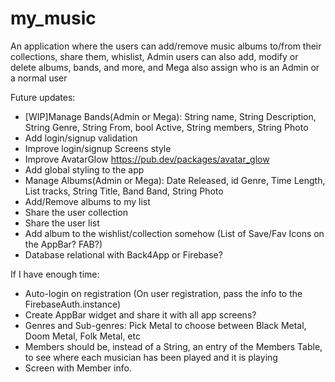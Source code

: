 # my_music

An application where the users can add/remove music albums to/from their collections, share them, whislist, Admin users can also add, modify or delete albums, bands, and more, and Mega also assign who is an Admin or a normal user

Future updates:
- [WIP]Manage Bands(Admin or Mega): String name, String Description, String Genre, String From, bool Active, String members, String Photo
- Add login/signup validation
- Improve login/signup Screens style
- Improve AvatarGlow https://pub.dev/packages/avatar_glow
- Add global styling to the app
- Manage Albums(Admin or Mega): Date Released, id Genre, Time Length, List<String> tracks, String Title, Band Band, String Photo
- Add/Remove albums to my list
- Share the user collection
- Share the user list
- Add album to the wishlist/collection somehow (List of Save/Fav Icons on the AppBar? FAB?)
- Database relational with Back4App or Firebase?

If I have enough time:

- Auto-login on registration (On user registration, pass the info to the FirebaseAuth.instance)
- Create AppBar widget and share it with all app screens?
- Genres and Sub-genres: Pick Metal to choose between Black Metal, Doom Metal, Folk Metal, etc
- Members should be, instead of a String, an entry of the Members Table, to see where each musician has been played and it is playing
- Screen with Member info.